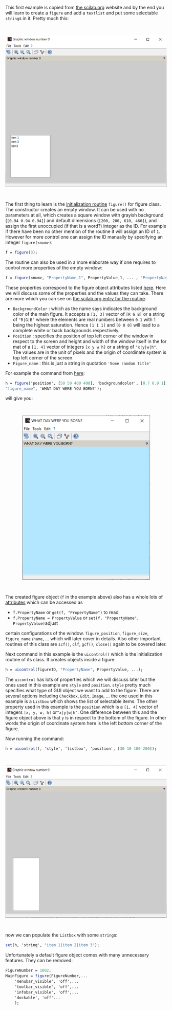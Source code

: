 This first example is copied from [the scilab.org](https://help.scilab.org/docs/6.0.0/en_US/uicontrol.html) website and by the end you will learn to create a `figure` and add a `textlist` and put some selectable `string`s in it. Pretty much this:

&nbsp;

<p align="center">
<center>
<img src="Ex001_pic001.png" align="middle" alt="final" align="middle" width="600" style="width:600px;"/>
</center>
</p>

&nbsp;

The first thing to learn is the [initialization routine](https://help.scilab.org/doc/5.5.2/en_US/figure.html) `figure()` for figure class. The constructor creates an empty window. It can be used with no parameters at all, which creates a square window with grayish background (`[0.94 0.94 0.94]`) and default dimensions (`[200, 200, 610, 460]`), and assign the first unoccupied (if that is a word?) integer as the ID. For example if there have been no other mention of the routine it will assign an ID of `1`. However for more control one can assign the ID manually by specifying an integer `figure(<num>)`:

```scilab
f = figure(3);
```

The routine can also be used in a more elaborate way if one requires to control more properties of the empty window:

```scilab
f = figure(<num>, "PropertyName_1", PropertyValue_1, ... , "PropertyName_N", PropertyValue_N);
```
These properties correspond to the figure object attributes listed [here](https://help.scilab.org/doc/5.5.2/en_US/figure_properties.html).
Here we will discuss some of the properties and the values they can take. There are more which you can see on [the scilab.org entry for the routine](https://help.scilab.org/doc/5.5.2/en_US/figure.html).

- `BackgroundColor` : which as the name says indicates the background color of the main figure. It accepts a `[1, 3]` vector of `[R G B]` or a string of `"R|G|B"` where the elements are real numbers between `0-1` with 1 being the highest saturation. Hence `[1 1 1]` and `[0 0 0]` will lead to a complete white or back backgrounds respectively.
- `Position` : specifies the position of top left corner of the window in respect to the screen and height and width of the window itself in the for mat of a `[1, 4]` vector of integers `[x y w h]` or a string of `"x|y|w|h"`. The values are in the unit of pixels and the origin of coordinate system is top left corner of the screen.
- `Figure_name` : this is just a string in quotation `'Some random title'`

For example the command from [here](http://mailinglists.scilab.org/Scilab-users-Exporting-graphic-figure-and-its-calcs-td4036494.html):

```scilab
h = figure('position', [50 50 400 400], 'backgroundcolor', [0.7 0.9 1], ..
"figure_name", 'WHAT DAY WERE YOU BORN?');
```

will give you:

&nbsp;

<center>
<img src="Ex001_pic002.PNG" alt="final" width="400" align="middle" style="width:400px;"/>
</center>

&nbsp;


The created figure object (`f` in the example above) also has a whole lots of [attributes](https://help.scilab.org/doc/6.0.0/en_US/figure_properties.html) which can be accessed as

 * `f.PropertyName` or `get(f, "PropertyName")` to read
 * `f.PropertyName = PropertyValue` or `set(f, "PropertyName", PropertyValue)`adjust

certain configurations of the window. `figure_position`, `figure_size`, `figure_name` /`name`, ... which will later cover in details. Also other important routines of this class are `scf()`, `clf`, `gcf()`, `close()` again to be covered later.

Next command in this example is the `uicontrol()` which is the initialization routine of its class. It creates objects inside a figure:

```scilab
h = uicontrol(figureID, "PropertyName", PropertyValue, ...);
```

The `uicontrol` has lots of properties which we will discuss later but the ones used in this example are `style` and `position`. `style` pretty much specifies what type of GUI object we want to add to the figure. There are several options including `Checkbox`, `Edit`, `Image`, ... the one used in this example is a `Listbox` which shows the list of selectable items. The other property used in this example is the `position` which is a `[1, 4]` vector of integers `[x, y, w, h]` or`"x|y|w|h"`. One difference between this and the figure object above is that `y` is in respect to the bottom of the figure. In other words the origin of coordinate system here is the left bottom corner of the figure.


Now running the command:

```scilab
h = uicontrol(f, 'style', 'listbox', 'position', [30 10 100 200]);
```

&nbsp;

<center>
<img src="Ex001_pic003.PNG" alt="final" align="middle" width="600" style="width:600px;"/>
</center>

&nbsp;

now we can populate the `Listbox` with some `string`s:

```scilab
set(h, 'string', "item 1|item 2|item 3");
```

Unfortunately a default figure object comes with many unnecessary features. They can be removed:

```scilab
FigureNumber = 1002;
MainFigure = figure(FigureNumber,...
    'menubar_visible', 'off',...
    'toolbar_visible', 'off',...
    'infobar_visible', 'off',...
    'dockable', 'off'...
    );
```
